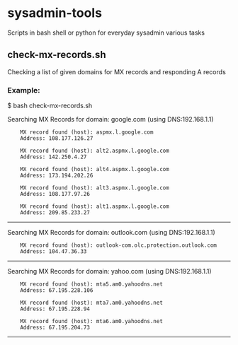 # sysadmin-tools
Scripts in bash shell or python for everyday sysadmin various tasks

##
## check-mx-records.sh 
Checking a list of given domains for MX records and responding A records

### Example:

$ bash check-mx-records.sh 

Searching MX Records for domain:  google.com (using DNS:192.168.1.1)

        MX record found (host): aspmx.l.google.com
        Address: 108.177.126.27 

        MX record found (host): alt2.aspmx.l.google.com
        Address: 142.250.4.27 

        MX record found (host): alt4.aspmx.l.google.com
        Address: 173.194.202.26 

        MX record found (host): alt3.aspmx.l.google.com
        Address: 108.177.97.26 

        MX record found (host): alt1.aspmx.l.google.com
        Address: 209.85.233.27 

 
- - - - - - - - - - - - - - - - - - - - - - - - - - - - - - -

Searching MX Records for domain:  outlook.com (using DNS:192.168.1.1)

        MX record found (host): outlook-com.olc.protection.outlook.com
        Address: 104.47.36.33 

 
- - - - - - - - - - - - - - - - - - - - - - - - - - - - - - -

Searching MX Records for domain:  yahoo.com (using DNS:192.168.1.1)

        MX record found (host): mta5.am0.yahoodns.net
        Address: 67.195.228.106 

        MX record found (host): mta7.am0.yahoodns.net
        Address: 67.195.228.94 

        MX record found (host): mta6.am0.yahoodns.net
        Address: 67.195.204.73 

 
- - - - - - - - - - - - - - - - - - - - - - - - - - - - - - -
